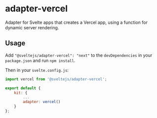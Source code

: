 # adapter-vercel

Adapter for Svelte apps that creates a Vercel app, using a function for dynamic server rendering.

## Usage

Add `"@sveltejs/adapter-vercel": "next"` to the `devDependencies` in your `package.json` and run `npm install`.

Then in your `svelte.config.js`:

```js
import vercel from '@sveltejs/adapter-vercel';

export default {
	kit: {
		...
		adapter: vercel()
	}
};
```
